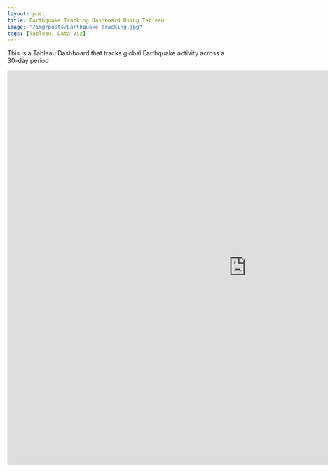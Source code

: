 ```yaml
---
layout: post
title: Earthquake Tracking Dashboard Using Tableau
image: "/img/posts/Earthquake Tracking.jpg"
tags: [Tableau, Data Viz]
---
```


This is a Tableau Dashboard that tracks global Earthquake activity across a 30-day period

<iframe seamless frameborder="0" src="https://public.tableau.com/shared/747XXG4TP?:embed=yes&:display_count=yes&:showVizHome=no" width = '1090' height = '900'></iframe>
